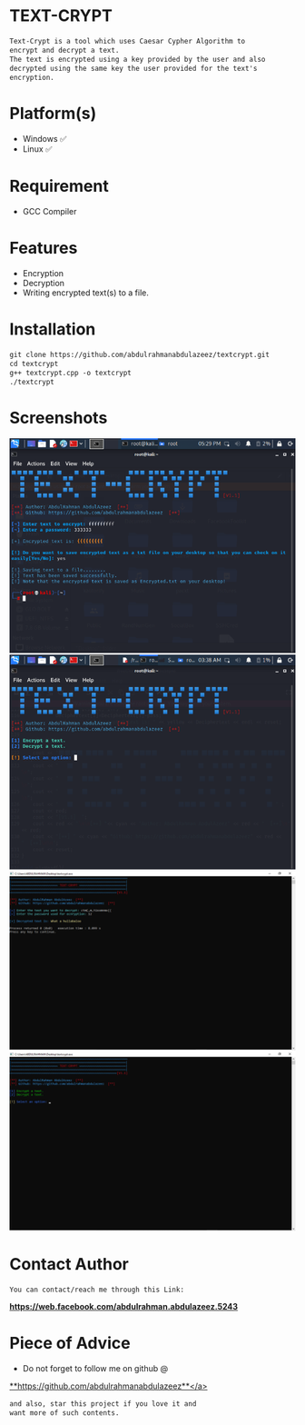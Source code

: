 # TEXT-CRYPT
```
Text-Crypt is a tool which uses Caesar Cypher Algorithm to 
encrypt and decrypt a text.
The text is encrypted using a key provided by the user and also 
decrypted using the same key the user provided for the text's encryption.
```

# Platform(s)
* Windows  ✅
* Linux    ✅

# Requirement
* GCC Compiler

# Features
* Encryption
* Decryption
* Writing encrypted text(s) to a file.

# Installation
``` 
git clone https://github.com/abdulrahmanabdulazeez/textcrypt.git
cd textcrypt
g++ textcrypt.cpp -o textcrypt
./textcrypt
```

# Screenshots
![1](demo/scr1.png)
![3](demo/scr4.png)
![2](demo/scr2.png)
![4](demo/scr3.png)

# Contact Author
```
You can contact/reach me through this Link:
```
**https://web.facebook.com/abdulrahman.abdulazeez.5243**

# Piece of Advice

* Do not forget to follow me on github @

<a href="https://github.com/abdulrahmanabdulazeez">**https://github.com/abdulrahmanabdulazeez**</a>
```
and also, star this project if you love it and 
want more of such contents.
```




